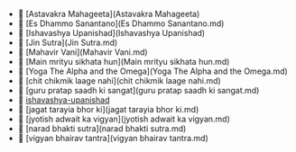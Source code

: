 * 📂 [Astavakra Mahageeta](Astavakra Mahageeta)
* 📄 [Es Dhammo Sanantano](Es Dhammo Sanantano.md)
* 📂 [Ishavashya Upanishad](Ishavashya Upanishad)
* 📄 [Jin Sutra](Jin Sutra.md)
* 📄 [Mahavir Vani](Mahavir Vani.md)
* 📄 [Main mrityu sikhata hun](Main mrityu sikhata hun.md)
* 📄 [Yoga The Alpha and the Omega](Yoga The Alpha and the Omega.md)
* 📄 [chit chikmik laage nahi](chit chikmik laage nahi.md)
* 📄 [guru pratap saadh ki sangat](guru pratap saadh ki sangat.md)
* 📄 [ishavashya-upanishad](ishavashya-upanishad.md)
* 📄 [jagat tarayia bhor ki](jagat tarayia bhor ki.md)
* 📄 [jyotish adwait ka vigyan](jyotish adwait ka vigyan.md)
* 📄 [narad bhakti sutra](narad bhakti sutra.md)
* 📄 [vigyan bhairav tantra](vigyan bhairav tantra.md)
